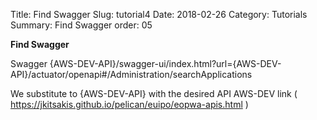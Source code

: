 Title: Find Swagger
Slug: tutorial4
Date: 2018-02-26
Category: Tutorials
Summary: Find Swagger
order: 05

**Find Swagger**


Swagger 
{AWS-DEV-API}/swagger-ui/index.html?url={AWS-DEV-API}/actuator/openapi#/Administration/searchApplications
 

 
We substitute to {AWS-DEV-API} with the desired API AWS-DEV link ( https://jkitsakis.github.io/pelican/euipo/eopwa-apis.html )





